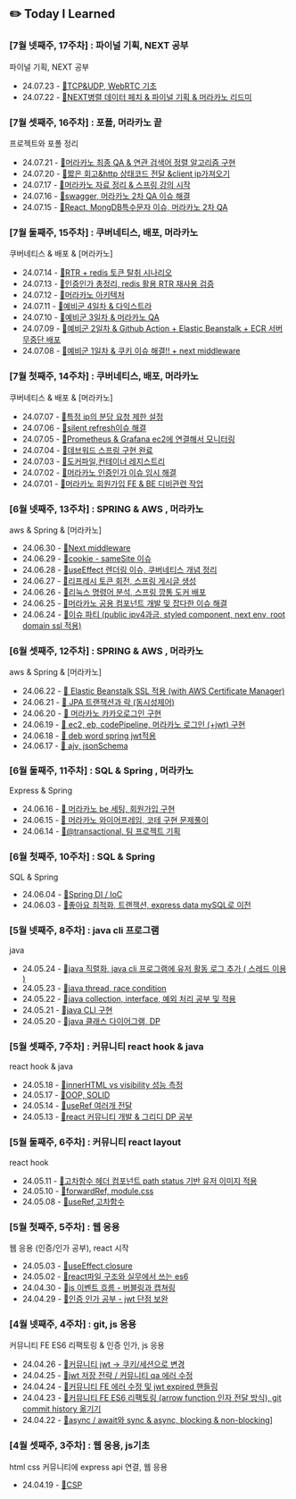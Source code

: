 ## ✏️ Today I Learned

### [7월 넷째주, 17주차] : 파이널 기획, NEXT 공부

파이널 기획, NEXT 공부
<ul>
<li>24.07.23 - <a href="https://github.com/jjikky/jikky-til/blob/main/Jul/2024-07-23.md">🔗TCP&UDP, WebRTC 기초</a></li>
<li>24.07.22 - <a href="https://github.com/jjikky/jikky-til/blob/main/Jul/2024-07-22.md">🔗NEXT병렬 데이터 페치 & 파이널 기획 & 머라카노 리드미</a></li>
</ul>

### [7월 셋째주, 16주차] : 포폴, 머라카노 끝

프로젝트와 포폴 정리
<ul>
<li>24.07.21 - <a href="https://github.com/jjikky/jikky-til/blob/main/Jul/2024-07-21.md">🔗머라카노 최종 QA & 연관 검색어 정렬 알고리즘 구현</a></li>
<li>24.07.20 - <a href="https://github.com/jjikky/jikky-til/blob/main/Jul/2024-07-20.md">🔗짧은 회고&http 상태코드 전달 &client ip가져오기</a></li>
<li>24.07.17 - <a href="https://github.com/jjikky/jikky-til/blob/main/Jul/2024-07-17.md">🔗머라카노 자료 정리 & 스프링 강의 시작 </a></li>
<li>24.07.16 - <a href="https://github.com/jjikky/jikky-til/blob/main/Jul/2024-07-16.md">🔗swagger, 머라카노 2차 QA 이슈 해결 </a></li>
<li>24.07.15 - <a href="https://github.com/jjikky/jikky-til/blob/main/Jul/2024-07-15.md">🔗React, MongDB특수문자 이슈, 머라카노 2차 QA </a></li>
</ul>


### [7월 둘째주, 15주차] : 쿠버네티스, 배포, 머라카노

쿠버네티스 & 배포 & [머라카노]
<ul>
<li>24.07.14 - <a href="https://github.com/jjikky/jikky-til/blob/main/Jul/2024-07-14.md">🔗RTR + redis 토큰 탈취 시나리오</a></li>
<li>24.07.13 - <a href="https://github.com/jjikky/jikky-til/blob/main/Jul/2024-07-13.md">🔗인증인가 총정리, redis 활용 RTR 재사용 검증</a></li>
<li>24.07.12 - <a href="https://github.com/jjikky/jikky-til/blob/main/Jul/2024-07-12.md">🔗머라카노 아키텍처</a></li>
<li>24.07.11 - <a href="https://github.com/jjikky/jikky-til/blob/main/Jul/2024-07-11.md">🔗예비군 4일차 & 다익스트라</a></li>
<li>24.07.10 - <a href="https://github.com/jjikky/jikky-til/blob/main/Jul/2024-07-10.md">🔗예비군 3일차 & 머라카노 QA</a></li>
<li>24.07.09 - <a href="https://github.com/jjikky/jikky-til/blob/main/Jul/2024-07-09.md">🔗예비군 2일차 & Github Action + Elastic Beanstalk + ECR 서버 무중단 배포</a></li>
<li>24.07.08 - <a href="https://github.com/jjikky/jikky-til/blob/main/Jul/2024-07-08.md">🔗예비군 1일차 & 쿠키 이슈 해결!! + next middleware</a></li>
</ul>


### [7월 첫째주, 14주차] : 쿠버네티스, 배포, 머라카노

쿠버네티스 & 배포 & [머라카노]
<ul>
<li>24.07.07 - <a href="https://github.com/jjikky/jikky-til/blob/main/Jul/2024-07-07.md">🔗특정 ip의 분당 요청 제한 설정</a></li>
<li>24.07.06 - <a href="https://github.com/jjikky/jikky-til/blob/main/Jul/2024-07-06.md">🔗silent refresh이슈 해결</a></li>
<li>24.07.05 - <a href="https://github.com/jjikky/jikky-til/blob/main/Jul/2024-07-05.md">🔗Prometheus & Grafana ec2에 연결해서 모니터링</a></li>
<li>24.07.04 - <a href="https://github.com/jjikky/jikky-til/blob/main/Jul/2024-07-04.md">🔗데브워드 스프링 구현 완료</a></li>
<li>24.07.03 - <a href="https://github.com/jjikky/jikky-til/blob/main/Jul/2024-07-03.md">🔗도커파일,컨테이너 레지스트리</a></li>
<li>24.07.02 - <a href="https://github.com/jjikky/jikky-til/blob/main/Jul/2024-07-02.md">🔗머라카노 인증인가 이슈 임시 해결</a></li>
<li>24.07.01 - <a href="https://github.com/jjikky/jikky-til/blob/main/Jul/2024-07-01.md">🔗머라카노 회원가입 FE & BE 디비관련 작업</a></li>
</ul>


### [6월 넷째주, 13주차] : SPRING & AWS , 머라카노

aws & Spring & [머라카노]

<ul>
<li>24.06.30 - <a href="https://github.com/jjikky/jikky-til/blob/main/Jun/2024-06-30.md">🔗Next middleware</a></li>
<li>24.06.29 - <a href="https://github.com/jjikky/jikky-til/blob/main/Jun/2024-06-29.md">🔗cookie - sameSite 이슈</a></li>
<li>24.06.28 - <a href="https://github.com/jjikky/jikky-til/blob/main/Jun/2024-06-28.md">🔗useEffect 렌더링 이슈, 쿠버네티스 개념 정리</a></li>
<li>24.06.27 - <a href="https://github.com/jjikky/jikky-til/blob/main/Jun/2024-06-27.md">🔗리프레시 토큰 회전, 스프링 게시글 생성</a></li>
<li>24.06.26 - <a href="https://github.com/jjikky/jikky-til/blob/main/Jun/2024-06-26.md">🔗리눅스 명령어 분석, 스프링 깡통 도커 배포</a></li>
<li>24.06.25 - <a href="https://github.com/jjikky/jikky-til/blob/main/Jun/2024-06-25.md">🔗머라카노 공용 컴포넌트 개발 및 잡다한 이슈 해결</a></li>
<li>24.06.24 - <a href="https://github.com/jjikky/jikky-til/blob/main/Jun/2024-06-24.md">🔗이슈 파티 (public ipv4과금, styled component, next env, root domain ssl 적용)</a></li>
</ul>

### [6월 셋째주, 12주차] : SPRING & AWS , 머라카노

aws & Spring & [머라카노]

<ul>
<li>24.06.22 - <a href="https://github.com/jjikky/jikky-til/blob/main/Jun/2024-06-22.md">🔗 Elastic Beanstalk SSL 적용 (with AWS Certificate Manager)</a></li>
<li>24.06.21 - <a href="https://github.com/jjikky/jikky-til/blob/main/Jun/2024-06-21.md">🔗 JPA 트랜잭션과 락 (동시성제어)</a></li>
<li>24.06.20 - <a href="https://github.com/jjikky/jikky-til/blob/main/Jun/2024-06-20.md">🔗 머라카노 카카오로그인 구현</a></li>
<li>24.06.19 - <a href="https://github.com/jjikky/jikky-til/blob/main/Jun/2024-06-19.md">🔗 ec2, eb, codePipeline, 머라카노 로그인 (+jwt) 구현</a></li>
<li>24.06.18 - <a href="https://github.com/jjikky/jikky-til/blob/main/Jun/2024-06-18.md">🔗 deb word spring jwt적용</a></li>
<li>24.06.17 - <a href="https://github.com/jjikky/jikky-til/blob/main/Jun/2024-06-17.md">🔗 ajv, jsonSchema</a></li>
</ul>

### [6월 둘째주, 11주차] : SQL & Spring , 머라카노

Express & Spring

<ul>
<li>24.06.16 - <a href="https://github.com/jjikky/jikky-til/blob/main/Jun/2024-06-16.md">🔗 머라카노 be 세팅, 회원가입 구현</a></li>
<li>24.06.15 - <a href="https://github.com/jjikky/jikky-til/blob/main/Jun/2024-06-15.md">🔗 머라카노 와이어프레임, 코테 구현 문제풀이</a></li>
<li>24.06.14 - <a href="https://github.com/jjikky/jikky-til/blob/main/Jun/2024-06-14.md">🔗@transactional, 팀 프로젝트 기획</a></li>
</ul>

### [6월 첫째주, 10주차] : SQL & Spring

SQL & Spring

<ul>
<li>24.06.04 - <a href="https://github.com/jjikky/jikky-til/blob/main/Jun/2024-06-04.md">🔗Spring DI / IoC</a></li>
<li>24.06.03 - <a href="https://github.com/jjikky/jikky-til/blob/main/Jun/2024-06-03.md">🔗좋아요 최적화, 트랜잭션, express data mySQL로 이전</a></li>
</ul>

### [5월 넷째주, 8주차] : java cli 프로그램

java

<ul>
<li>24.05.24 - <a href="https://github.com/jjikky/jikky-til/blob/main/May/2024-05-24.md">🔗java 직렬화,  java cli 프로그램에 유저 활동 로그 추가 ( 스레드 이용 ) </a></li>
<li>24.05.23 - <a href="https://github.com/jjikky/jikky-til/blob/main/May/2024-05-23.md">🔗java thread, race condition</a></li>
<li>24.05.22 - <a href="https://github.com/jjikky/jikky-til/blob/main/May/2024-05-22.md">🔗java collection, interface, 예외 처리 공부 및 적용</a></li>
<li>24.05.21 - <a href="https://github.com/jjikky/jikky-til/blob/main/May/2024-05-21.md">🔗java CLI 구현</a></li>
<li>24.05.20 - <a href="https://github.com/jjikky/jikky-til/blob/main/May/2024-05-20.md">🔗java 클래스 다이어그램, DP</a></li>
</ul>

### [5월 셋째주, 7주차] : 커뮤니티 react hook & java

react hook & java

<ul>
<li>24.05.18 - <a href="https://github.com/jjikky/jikky-til/blob/main/May/2024-05-18.md">🔗innerHTML vs visibility 성능 측정</a></li>
<li>24.05.17 - <a href="https://github.com/jjikky/jikky-til/blob/main/May/2024-05-17.md">🔗OOP, SOLID</a></li>
<li>24.05.14 - <a href="https://github.com/jjikky/jikky-til/blob/main/May/2024-05-14.md">🔗useRef 여러개 전달</a></li>
<li>24.05.13 - <a href="https://github.com/jjikky/jikky-til/blob/main/May/2024-05-13.md">🔗react 커뮤니티 개발 & 그리디 DP 공부</a></li>
</ul>

### [5월 둘째주, 6주차] : 커뮤니티 react layout

react hook

<ul>
<li>24.05.11 - <a href="https://github.com/jjikky/jikky-til/blob/main/May/2024-05-11.md">🔗고차함수 헤더 컴포넌트 path status 기반 유저 이미지 적용</a></li>
<li>24.05.10 - <a href="https://github.com/jjikky/jikky-til/blob/main/May/2024-05-10.md">🔗forwardRef, module.css</a></li>
<li>24.05.08 - <a href="https://github.com/jjikky/jikky-til/blob/main/May/2024-05-08.md">🔗useRef,고차함수</a></li>
</ul>

### [5월 첫째주, 5주차] : 웹 응용

웹 응용 (인증/인가 공부), react 시작

<ul>
<li>24.05.03 - <a href="https://github.com/jjikky/jikky-til/blob/main/May/2024-05-03.md">🔗useEffect,closure</a></li>
<li>24.05.02 - <a href="https://github.com/jjikky/jikky-til/blob/main/May/2024-05-02.md">🔗react파일 구조와 실무에서 쓰는 es6</a></li>
<li>24.04.30 - <a href="https://github.com/jjikky/jikky-til/blob/main/Apr/2024-04-30.md">🔗js 이벤트 흐름 - 버블링과 캡쳐링</a></li>
<li>24.04.29 - <a href="https://github.com/jjikky/jikky-til/blob/main/Apr/2024-04-29.md">🔗인증 인가 공부 - jwt 단점 보완</a></li>
</ul>

### [4월 넷째주, 4주차] : git, js 응용

커뮤니티 FE ES6 리팩토링 & 인증 인가, js 응용

<ul>
<li>24.04.26 - <a href="https://github.com/jjikky/jikky-til/blob/main/Apr/2024-04-26.md">🔗커뮤니티 jwt → 쿠키/세션으로 변경</a></li>
<li>24.04.25 - <a href="https://github.com/jjikky/jikky-til/blob/main/Apr/2024-04-25.md">🔗jwt 저장 전략 / 커뮤니티 qa 에러 수정</a></li>
<li>24.04.24 - <a href="https://github.com/jjikky/jikky-til/blob/main/Apr/2024-04-24.md">🔗커뮤니티 FE 에러 수정 및 jwt expired 핸들링</a></li>
<li>24.04.23 - <a href= "https://github.com/jjikky/jikky-til/blob/main/Apr/2024-04-23.md">🔗커뮤니티 FE ES6 리팩토링 (arrow function 인자 전달 방식), git commit history 옮기기</a></li>
<li>24.04.22 - <a href= "https://github.com/jjikky/jikky-til/blob/main/Apr/2024-04-22.md">🔗async / await와 sync & async, blocking & non-blocking]</a></li>
</ul>

### [4월 셋째주, 3주차] : 웹 응용, js기초

html css 커뮤니티에 express api 연결, 웹 응용

<ul>
<li>24.04.19 - <a href="https://github.com/jjikky/jikky-til/blob/main/Apr/2024-04-19.md">🔗CSP</a></li>
</ul>
